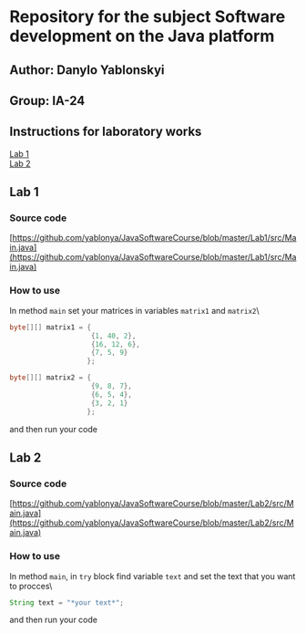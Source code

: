 # Repository for the subject Software development on the Java platform
## Author: Danylo Yablonskyi
## Group: IA-24

## Instructions for laboratory works
[Lab 1](#lab-1)\
[Lab 2](#lab-2)



## Lab 1

### Source code 
[https://github.com/yablonya/JavaSoftwareCourse/blob/master/Lab1/src/Main.java](https://github.com/yablonya/JavaSoftwareCourse/blob/master/Lab1/src/Main.java)

### How to use
In method `main` set your matrices in variables `matrix1` and `matrix2`\
```java
byte[][] matrix1 = {
                    {1, 40, 2},
                    {16, 12, 6},
                    {7, 5, 9}
                   };

byte[][] matrix2 = {
                    {9, 8, 7},
                    {6, 5, 4},
                    {3, 2, 1}
                   };
```
and then run your code



## Lab 2

### Source code 
[https://github.com/yablonya/JavaSoftwareCourse/blob/master/Lab2/src/Main.java](https://github.com/yablonya/JavaSoftwareCourse/blob/master/Lab2/src/Main.java)

### How to use
In method `main`, in `try` block find variable `text` and set the text that you want to procces\
```java
String text = "*your text*";
```
and then run your code
